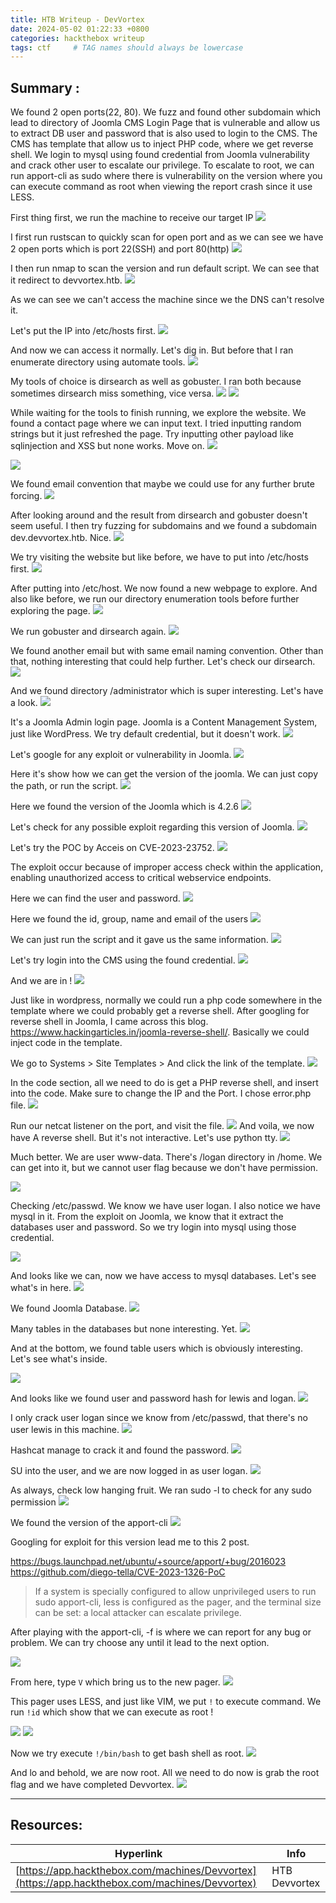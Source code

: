 ```yaml
---
title: HTB Writeup - DevVortex
date: 2024-05-02 01:22:33 +0800
categories: hackthebox writeup
tags: ctf     # TAG names should always be lowercase
---
```



## Summary :

We found 2 open ports(22, 80). We fuzz and found other subdomain which lead to directory of Joomla CMS Login Page that is vulnerable and allow us to extract DB user and password that is also used to login to the CMS. The CMS has template that allow us to inject PHP code, where we get reverse shell. We login to mysql using found credential from Joomla vulnerability and crack other user to escalate our privilege. To escalate to root, we can run apport-cli as sudo where there is vulnerability on the version where you can execute command as root when viewing the report crash since it use LESS.

First thing first, we run the machine to receive our target IP
![](/assets/devvortex/htb-devvortex-box.png)

I first run rustscan to quickly scan for open port and as we can see we have 2 open ports which is port 22(SSH) and port 80(http)
![](/assets/devvortex/htb-devvortex-box-rustscan.png)

I then run nmap to scan the version and run default script. We can see that it redirect to devvortex.htb.
![](/assets/devvortex/htb-devvortex-box-nmap.png)

As we can see we can't access the machine since we the DNS can't resolve it.

Let's put the IP into /etc/hosts first.
![](/assets/devvortex/htb-devvortex-box-etchosts.png)

And now we can access it normally. Let's dig in. But before that I ran enumerate directory using automate tools.
![](/assets/devvortex/htb-devvortex-box-web1.png)

My tools of choice is dirsearch as well as gobuster. I ran both because sometimes dirsearch miss something, vice versa.
![](/assets/devvortex/htb-devvortex-box-dirsearch.png)
![](/assets/devvortex/htb-devvortex-box-gobuster.png)

While waiting for the tools to finish running, we explore the website. We found a contact page where we can input text. I tried inputting random strings but it just refreshed the page. Try inputting other payload like sqlinjection and XSS but none works. Move on.
![](/assets/devvortex/htb-devvortex-box-contact.png)

![](/assets/devvortex/htb-devvortex-box-network.png)

We found email convention that maybe we could use for any further brute forcing.
![](/assets/devvortex/htb-devvortex-box-footer.png)

After looking around and the result from dirsearch and gobuster doesn't seem useful. I then try fuzzing for subdomains and we found a subdomain dev.devvortex.htb. Nice.
![](/assets/devvortex/htb-devvortex-box-ffuf.png)

We try visiting the website but like before, we have to put into /etc/hosts first.
![](/assets/devvortex/htb-devvortex-box-dev.png)

After putting into /etc/host. We now found a new webpage to explore. And also like before, we run our directory enumeration tools before further exploring the page.
![](/assets/devvortex/htb-devvortex-box-devhome.png)

We run gobuster and dirsearch again.
![](/assets/devvortex/htb-devvortex-box-gobuster2.png)

We found another email but with same email naming convention. Other than that, nothing interesting that could help further. Let's check our dirsearch.
![](/assets/devvortex/htb-devvortex-box-contact.png)

And we found directory /administrator which is super interesting. Let's have a look.
![](/assets/devvortex/htb-devvortex-box-dev-dirsearch.png)

It's a Joomla Admin login page. Joomla is a Content Management System, just like WordPress.
We try default credential, but it doesn't work.
![](/assets/devvortex/htb-devvortex-box-joomladefault.png)

Let's google for any exploit or vulnerability in Joomla.
![](/assets/devvortex/htb-devvortex-box-hacktricks-joomla.png)

Here it's show how we can get the version of the joomla. We can just copy the path, or run the script.
![](/assets/devvortex/htb-devvortex-box-joomlaversion.png)

Here we found the version of the Joomla which is 4.2.6
![](/assets/devvortex/htb-devvortex-box-joomlavers.png)

Let's check for any possible exploit regarding this version of Joomla.
![](/assets/devvortex/htb-devvortex-box-joomla-cve.png)

Let's try the POC by Acceis on CVE-2023-23752.
![](/assets/devvortex/htb-devvortex-box-acceis.png)

The exploit occur because of improper access check within the application, enabling unauthorized access to critical webservice endpoints.

Here we can find the user and password.
![](/assets/devvortex/htb-devvortex-box-joomlacred.png)

Here we found the id, group, name and email of the users
![](/assets/devvortex/htb-devvortex-box-joomlacred2.png)

We can just run the script and it gave us the same information.
![](/assets/devvortex/htb-devvortex-box-exploit.png)

Let's try login into the CMS using the found credential.
![](/assets/devvortex/htb-devvortex-box-adminlogin.png)

And we are in !
![](/assets/devvortex/htb-devvortex-box-joomlacms.png)

Just like in wordpress, normally we could run a php code somewhere in the template where we could probably get a reverse shell. After googling for reverse shell in Joomla, I came across this blog. https://www.hackingarticles.in/joomla-reverse-shell/. Basically we could inject code in the template.

We go to Systems \> Site Templates \> And click the link of the template.
![](/assets/devvortex/htb-devvortex-box-joomlathemes.png)

In the code section, all we need to do is get a PHP reverse shell, and insert into the code. Make sure to change the IP and the Port. I chose error.php file.
![](/assets/devvortex/htb-devvortex-box-phprevinject.png)

Run our netcat listener on the port, and visit the file.
![](/assets/devvortex/htb-devvortex-box-error.png)
And voila, we now have A reverse shell. But it's not interactive. Let's use python tty.
![](/assets/devvortex/htb-devvortex-box-revshell.png)

Much better. We are user www-data. There's /logan directory in /home. We can get into it, but we cannot user flag because we don't have permission.

![](/assets/devvortex/htb-devvortex-box-initial.png)

Checking /etc/passwd. We know we have user logan. I also notice we have mysql in it. From the exploit on Joomla, we know that it extract the databases user and password. So we try login into mysql using those credential.

![](/assets/devvortex/htb-devvortex-box-etc-passwd.png)

And looks like we can, now we have access to mysql databases. Let's see what's in here.
![](/assets/devvortex/htb-devvortex-box-mysql.png)

We found Joomla Database.
![](/assets/devvortex/htb-devvortex-box-databases.png)

Many tables in the databases but none interesting. Yet.
![](/assets/devvortex/htb-devvortex-box-tables1.png)

And at the bottom, we found table users which is obviously interesting. Let's see what's inside.

![](/assets/devvortex/htb-devvortex-box-tableuser.png)

And looks like we found user and password hash for lewis and logan.
![](/assets/devvortex/htb-devvortex-box-hashes.png)

I only crack user logan since we know from /etc/passwd, that there's no user lewis in this machine.
![](/assets/devvortex/htb-devvortex-box-hashcatlogan.png)

Hashcat manage to crack it and found the password.
![](/assets/devvortex/htb-devvortex-box-crackedlogan.png)

SU into the user, and we are now logged in as user logan.
![](/assets/devvortex/htb-devvortex-box-sulogan.png)

As always, check low hanging fruit. We ran sudo -l to check for any sudo permission
![](/assets/devvortex/htb-devvortex-box-sudol.png)

We found the version of the apport-cli
![](/assets/devvortex/htb-devvortex-box-apportver.png)

Googling for exploit for this version lead me to this 2 post.

https://bugs.launchpad.net/ubuntu/+source/apport/+bug/2016023
https://github.com/diego-tella/CVE-2023-1326-PoC

> If a system is specially configured to allow unprivileged users to run sudo apport-cli, less is configured as the pager, and the terminal size can be set: a local attacker can escalate privilege.

After playing with the apport-cli, -f is where we can report for any bug or problem. We can try choose any until it lead to the next option.

![](/assets/devvortex/htb-devvortex-box-apport1.png)

From here, type `V` which bring us to the new pager.
![](/assets/devvortex/htb-devvortex-box-apport2.png)

This pager uses LESS, and just like VIM, we put `!` to execute command. We run `!id` which show that we can execute as root !

![](/assets/devvortex/htb-devvortex-box-rootid.png)
![](/assets/devvortex/htb-devvortex-box-execroot.png)

Now we try execute `!/bin/bash` to get bash shell as root.
![](/assets/devvortex/htb-devvortex-box-binbash.png)

And lo and behold, we are now root. All we need to do now is grab the root flag and we have completed Devvortex.
![](/assets/devvortex/htb-devvortex-box-root.png)

------------------------------------------------------------------------

## Resources:

| Hyperlink                                     | Info          |
|-----------------------------------------------|---------------|
| [https://app.hackthebox.com/machines/Devvortex](https://app.hackthebox.com/machines/Devvortex) | HTB Devvortex |
